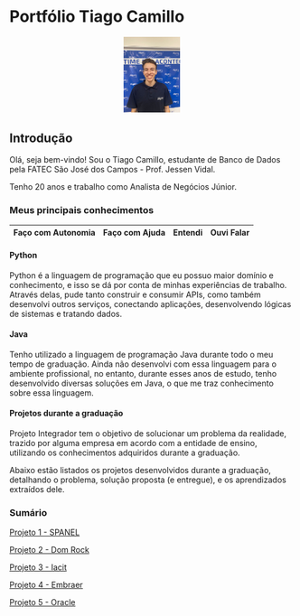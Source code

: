 # Portfólio Tiago Camillo

<p align="center">
  <img src="./Projetos/Midia/TiagoCamillo.jpg" width="20%">
</p>

## Introdução

Olá, seja bem-vindo! Sou o Tiago Camillo, estudante de Banco de Dados pela FATEC São José dos Campos - Prof. Jessen Vidal.

Tenho 20 anos e trabalho como Analista de Negócios Júnior.

### Meus principais conhecimentos

| Faço com Autonomia  | Faço com Ajuda | Entendi | Ouvi Falar | 
| ------------------- | -------------- | ------- | ---------- |

#### Python

Python é a linguagem de programação que eu possuo maior domínio e conhecimento, e isso se dá por conta de minhas experiências de trabalho. Através delas, pude tanto construir e consumir APIs, como também desenvolvi outros serviços, conectando aplicações, desenvolvendo lógicas de sistemas e tratando dados. 

#### Java

Tenho utilizado a linguagem de programação Java durante todo o meu tempo de graduação. Ainda não desenvolvi com essa linguagem para o ambiente profissional, no entanto, durante esses anos de estudo, tenho desenvolvido diversas soluções em Java, o que me traz conhecimento sobre essa linguagem.

#### Projetos durante a graduação

Projeto Integrador tem o objetivo de solucionar um problema da realidade, trazido por alguma empresa em acordo com a entidade de ensino, utilizando os conhecimentos adquiridos durante a graduação.

Abaixo estão listados os projetos desenvolvidos durante a graduação, detalhando o problema, solução proposta (e entregue), e os aprendizados extraídos dele.

### Sumário

[Projeto 1 - SPANEL](https://github.com/tiagocamillo/Portfolio-Banco-de-Dados/blob/develop/Projetos/1%20Semestre.md)

[Projeto 2 - Dom Rock](https://github.com/tiagocamillo/Portfolio-Banco-de-Dados/blob/develop/Projetos/2%20Semestre.md)

[Projeto 3 - Iacit](https://github.com/tiagocamillo/Portfolio-Banco-de-Dados/blob/develop/Projetos/3%20Semestre.md)

[Projeto 4 - Embraer](https://github.com/tiagocamillo/Portfolio-Banco-de-Dados/blob/develop/Projetos/4%20Semestre.md)

[Projeto 5 - Oracle](https://github.com/tiagocamillo/Portfolio-Banco-de-Dados/blob/develop/Projetos/5%20Semestre.md)
